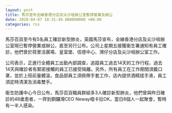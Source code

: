 ```yaml
---
layout: post
title: 馬莎宣布全線香港分店及尖沙咀辦公室暫停營業及辦公
date: 2020-04-07 18:31:49.000000000 +08:00
categories: rss
---
```


馬莎百貨至今有5名員工確診新型肺炎，英國馬莎宣布，全線香港分店及尖沙咀辦公室現已暫停營業或辦公，直至另行公布。公司上星期五接獲衞生署通知有員工確診，他們曾於荷里活廣場、皇室堡、信德中心、灣仔分店及尖沙咀辦公室工作。

公司表示，正進行全體員工出勤內部調查，追蹤員工過去14天的工作行程，過去14天與確診者有緊密接觸的員工已接受隔離。另外，所有員工在工作期間須戴口罩，並於上班前量體溫，食品部員工須佩帶手套工作，店內提供酒精搓手液，員工須定時清潔及消毒雙手。

衞生防護中心今日公布，馬莎百貨職員群組多3人確診新型肺炎，他們曾與昨日確診的48歲患者，一齊到銅鑼灣CEO Neway唱卡拉OK，當日8個人一起聚會，暫時有一半人感染。
